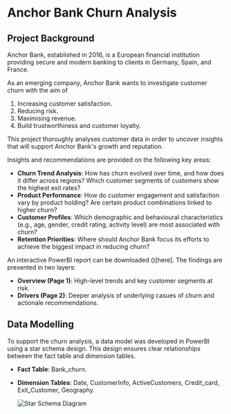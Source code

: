 # Anchor Bank Churn Analysis

## Project Background

Anchor Bank, established in 2016, is a European financial institution providing secure and modern banking to clients in Germany, Spain, and France.

As an emerging company, Anchor Bank wants to investigate customer churn with the aim of 
1. Increasing customer satisfaction.
2. Reducing risk.
3. Maximising revenue.
4. Build trustworthiness and customer loyalty.

This project thoroughly analyses customer data in order to uncover insights that will support Anchor Bank's growth and reputation.

Insights and recommendations are provided on the following key areas:
- __Churn Trend Analysis__: How has churn evolved over time, and how does it differ across regions? Which customer segments of customers show the highest exit rates?
- __Product Performance__: How do customer engagement and satisfaction vary by product holding? Are certain product combinations linked to higher churn?
- __Customer Profiles__: Which demographic and behavioural characteristics (e.g., age, gender, credit rating, activity level) are most associated with churn?
- __Retention Priorities__: Where should Anchor Bank focus its efforts to achieve the biggest impact in reducing churn?

An interactive PowerBI report can be downloaded ()[here].
The findings are presented in two layers:
- __Overview (Page 1)__: High-level trends and key customer segments at risk.
- __Drivers (Page 2)__: Deeper analysis of underlying casues of churn and actionale recommendations.

## Data Modelling 

To support the churn analysis, a data model was developed in PowerBI using a star schema design. This design ensures clear relationships between the fact table and dimension tables.
- __Fact Table__: Bank_churn.
- __Dimension Tables__: Date, CustomerInfo, ActiveCustomers, Credit_card, Exit_Customer, Geography.

  ![Star Schema Diagram](image.jpg)
